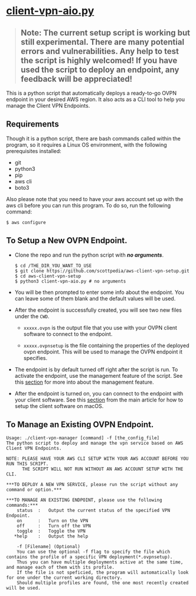 # [client-vpn-aio.py](../client-vpn-aio.py)

> ## Note: The current setup script is working but still experimental. There are many potential errors and vulnerabilities. Any help to test the script is highly welcomed! If you have used the script to deploy an endpoint, any feedback will be appreciated!

This is a python script that automatically deploys a ready-to-go OVPN endpoint in your desired AWS region. It also acts as a CLI tool to help you manage the Client VPN Endpoints.

## Requirements

Though it is a python script, there are bash commands called within the program, so it requires a Linux OS environment, with the following prerequisites installed:

- git
- python3
- pip
- aws cli
- boto3

Also please note that you need to have your aws account set up with the aws cli before you can run this program. To do so, run the following command:
```shell
$ aws configure
```

## To Setup a New OVPN Endpoint.

- Clone the repo and run the python script with ***no arguments***.
    
    ```shell
    $ cd /THE_DIR_YOU_WANT_TO_USE
    $ git clone https://github.com/scottpedia/aws-client-vpn-setup.git
    $ cd aws-client-vpn-setup
    $ python3 client-vpn-aio.py # no arguments
    ```

- You will be then prompted to enter some info about the endpoint. You can leave some of them blank and the default values will be used.

- After the endpoint is successfully created, you will see two new files under the `CWD`.

    - `xxxxx.ovpn` is the output file that you use with your OVPN client software to connect to the endpoint.

    - `xxxxx.ovpnsetup` is the file containing the properties of the deployed ovpn endpoint. This will be used to manage the OVPN endpoint it specifies.

- The endpoint is by default turned off right after the script is run. To activate the endpoint, use the management feature of the script. See this [section](#To-manage-an-existing-OVPN-endpoint) for more into about the management feature.

- After the endpoint is turned on, you can connect to the endpoint with your client software. See this [section](../README.md#how-to-set-up-the-client-for-the-vpn-server) from the main article for how to setup the client software on macOS.

## To Manage an Existing OVPN Endpoint.

```
Usage: ./client-vpn-manager [command] -f [the_config_file]
The python script to deploy and manage the vpn service based on AWS Client VPN Endpoints.

NOTE: PLEASE HAVE YOUR AWS CLI SETUP WITH YOUR AWS ACCOUNT BEFORE YOU RUN THIS SCRIPT.
      THE SCRIPT WILL NOT RUN WITHOUT AN AWS ACCOUNT SETUP WITH THE CLI.

***TO DEPLOY A NEW VPN SERVICE, please run the script without any command or option.***

***TO MANAGE AN EXISTING ENDPOINT, please use the following commands:***
    status  :   Output the current status of the specified VPN Endpoint.
    on      :   Turn on the VPN
    off     :   Turn off the VPN
    toggle  :   Toggle the VPN
   *help    :   Output the help

    -f [Filename] (Optional)
    You can use the optional -f flag to specify the file which contains the profile of a specific VPN deployment(*.ovpnsetup).
    Thus you can have multiple deployments active at the same time, and manage each of them with its profile.
    If the file is not speficied, the program will automatically look for one under the current working directory.
    Should multiple profiles are found, the one most recently created will be used.
```
